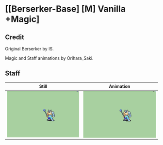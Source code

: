 # [\[Berserker-Base\] \[M\] Vanilla +Magic]

## Credit

Original Berserker by IS.

Magic and Staff animations by Orihara_Saki.
	
## Staff

| Still | Animation |
| :---: | :-------: |
| ![Staff still](./Staff_000.png) | ![Staff animation](./Staff.gif) |
